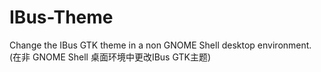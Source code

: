 # IBus-Theme
Change the IBus GTK theme in a non GNOME Shell desktop environment. (在非 GNOME Shell 桌面环境中更改IBus GTK主题)
